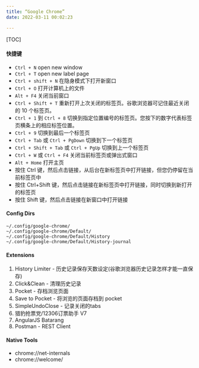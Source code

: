 ```yaml
---
title: “Google Chrome”
date: 2022-03-11 00:02:23

---
```


[TOC]

#### 快捷键

- `Ctrl + N` open new window
- `Ctrl + T` open new label page
- `Ctrl + shift + N` 在隐身模式下打开新窗口
- `Ctrl + O`  打开计算机上的文件
- `Alt + F4` 关闭当前窗口
- `Ctrl + Shift + T`  重新打开上次关闭的标签页。谷歌浏览器可记住最近关闭的 10 个标签页。
- `Ctrl + 1` 到 `Ctrl + 8` 切换到指定位置编号的标签页。您按下的数字代表标签页横条上的相应标签位置。
- `Ctrl + 9` 切换到最后一个标签页
- `Ctrl + Tab` 或 `Ctrl + PgDown` 切换到下一个标签页
- `Ctrl + Shift + Tab` 或 `Ctrl + PgUp` 切换到上一个标签页
- `Ctrl + W` 或 `Ctrl + F4` 关闭当前标签页或弹出式窗口
- `Alt + Home` 打开主页
- 按住 Ctrl 键，然后点击链接，从后台在新标签页中打开链接，但您仍停留在当前标签页中
- 按住 Ctrl+Shift 键，然后点击链接在新标签页中打开链接，同时切换到新打开的标签页
- 按住 Shift 键，然后点击链接在新窗口中打开链接

#### Config Dirs
```
~/.config/google-chrome/
~/.config/google-chrome/Default/
~/.config/google-chrome/Default/History
~/.config/google-chrome/Default/History-journal
```

#### Extensions
1. History Limiter - 历史记录保存天数设定(谷歌浏览器历史记录怎样才能一直保存)
2. Click&Clean - 清理历史记录
3. Pocket - 存档浏览页面
4. Save to Pocket - 将浏览的页面存档到 pocket
5. SimpleUndoClose - 记录关闭的tabs
6. 猎豹抢票党/12306订票助手 V7
7. AngularJS Batarang
8. Postman - REST Client

#### Native Tools 

- chrome://net-internals
- chrome://welcome/

[0]: https://www.google.com/intl/zh-CN/chrome/


